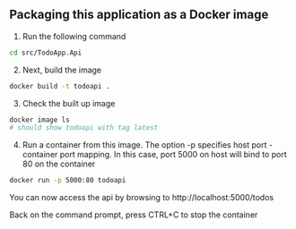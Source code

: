 ## Packaging this application as a Docker image

1. Run the following command
```bash
cd src/TodoApp.Api
```

2. Next, build the image 
```bash
docker build -t todoapi .
```

3. Check the built up image
```bash
docker image ls
# should show todoapi with tag latest
```

4. Run a container from this image. The option -p specifies host port - container port mapping. In this case, port 5000 on host will bind to port 80 on the container

```bash
docker run -p 5000:80 todoapi
```

You can now access the api by browsing to http://localhost:5000/todos

Back on the command prompt, press CTRL+C to stop the container